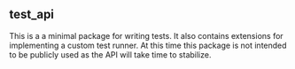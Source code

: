 ## test_api 

This is a a minimal package for writing tests. It also contains extensions for 
implementing a custom test runner. At this time this package is not intended to
be publicly used as the API will take time to stabilize.
